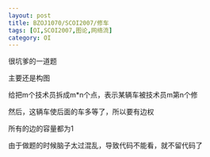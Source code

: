 ```yaml
---
layout: post
title: BZOJ1070/SCOI2007/修车
tags: [OI,SCOI2007,图论,网络流]
category: OI
---
```


很坑爹的一道题

主要还是构图

给把m个技术员拆成m*n个点，表示某辆车被技术员m第n个修

然后，这辆车使后面的车多等了，所以要有边权

所有的边的容量都为1

由于做题的时候脑子太过混乱，导致代码不能看，就不留代码了


